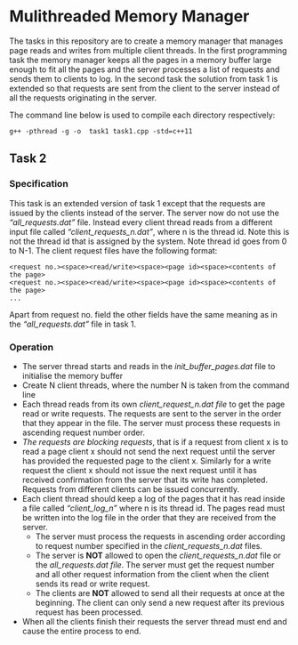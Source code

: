 # Mulithreaded Memory Manager
The tasks in this repository are to create a memory manager that manages page reads and writes from multiple client threads.  In the first programming task the memory manager keeps all the pages in a memory buffer large enough to fit all the pages and the server processes a list of requests and sends them to clients to log. In the second task the solution from task 1 is extended so that requests are sent from the client to the server instead of all the requests originating in the server.

The command line below is used to compile each directory respectively:
```
g++ -pthread -g -o  task1 task1.cpp -std=c++11
```

## Task 2

### Specification
This task is an extended version of task 1 except that the requests are issued by the clients instead of the server.  The server now do not use the *“all_requests.dat”* file.  Instead every client thread reads from a different input file called *“client_requests_n.dat”*, where n is the thread id.  Note this is not the thread id that is assigned by the system.  Note thread id goes from 0 to N-1.
The client request files have the following format:
```
<request no.><space><read/write><space><page id><space><contents of the page>
<request no.><space><read/write><space><page id><space><contents of the page>
...
```

Apart from request no. field the other fields have the same meaning as in the *“all_requests.dat”* file in task 1.

### Operation
* The server thread starts and reads in the *init_buffer_pages.dat* file to initialise the memory buffer
* Create N client threads, where the number N is taken from the command line
* Each thread reads from its own *client_request_n.dat file* to get the page read or write requests.  The requests are sent to the server in the order that they appear in the file.  The server must process these requests in ascending request number order.  
* *The requests are blocking requests*, that is if a request from client x is to read a page client x should not send the next request until the server has provided the requested page to the client x.   Similarly for a write request the client x should not issue the next request until it has received confirmation from the server that its write has completed.  Requests from different clients can be issued concurrently.
* Each client thread should keep a log of the pages that it has read inside a file called *“client_log_n”* where n is its thread id.   The pages read must be written into the log file in the order that they are received from the server.
  * The server must process the requests in ascending order according to request number specified in the *client_requests_n.dat* files. 
  * The server is **NOT** allowed to open the *client_requests_n.dat* file or the *all_requests.dat file*.  The server must get the request number and all other request information from the client when the client sends its read or write request.
  *	The clients are **NOT** allowed to send all their requests at once at the beginning. The client can only send a new request after its previous request has been processed.  
* When all the clients finish their requests the server thread must end and cause the entire process to end.


